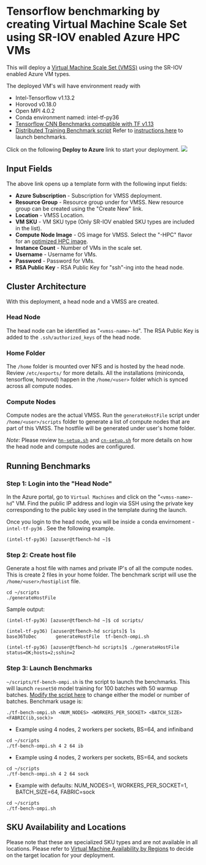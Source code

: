 # Tensorflow benchmarking by creating Virtual Machine Scale Set using SR-IOV enabled Azure HPC VMs

This will deploy a [Virtual Machine Scale Set (VMSS)](#https://docs.microsoft.com/azure/virtual-machine-scale-sets/overview) using the SR-IOV enabled Azure VM types.

The deployed VM's will have environment ready with
- Intel-Tensorflow v1.13.2
- Horovod v0.18.0
- Open MPI 4.0.2
- Conda environment named: intel-tf-py36
- [Tensorflow CNN Benchmarks compatible with TF v1.13](https://github.com/tensorflow/benchmarks/tree/cnn_tf_v1.13_compatible/scripts/tf_cnn_benchmarks)
- [Distributed Training Benchmark script](scripts/tf-bench-ompi.sh) Refer to [instructions here](#step-3-launch-benchmarks) to launch benchmarks.


Click on the following **Deploy to Azure** link to start your deployment.
<a href="https://portal.azure.com/#create/Microsoft.Template/uri/https%3A%2F%2Fraw.githubusercontent.com%2Fravi9%2Fazhpc-templates%2Ftf-bench-ompi%2Fcreate-vmss%2Fazuredeploy.json" target="_blank">
    <img src="http://azuredeploy.net/deploybutton.png" />
</a>

## Input Fields

The above link opens up a template form with the following input fields:

- **Azure Subscription** - Subscription for VMSS deployment.
- **Resource Group** - Resource group under for VMSS. New resource group can be created using the "Create New" link.
- **Location** - VMSS Location.
- **VM SKU** - VM SKU type (Only SR-IOV enabled SKU types are included in the list).
- **Compute Node Image** - OS image for VMSS. Select the "-HPC" flavor for an [optimized HPC image](https://techcommunity.microsoft.com/t5/Azure-Compute/CentOS-HPC-VM-Image-for-SR-IOV-enabled-Azure-HPC-VMs/ba-p/665557).
- **Instance Count** - Number of VMs in the scale set.
- **Username** - Username for VMs.
- **Password** - Password for VMs.
- **RSA Public Key** - RSA Public Key for "ssh"-ing into the head node.

## Cluster Architecture

With this deployment, a head node and a VMSS are created.

### Head Node

The head node can be identified as "`<vmss-name>-hd`". The RSA Public Key is added to the `.ssh/authorized_keys` of the head node.

### Home Folder

The `/home` folder is mounted over NFS and is hosted by the head node. Review `/etc/exports/` for more details.
All the installations (miniconda, tensorflow, horovod) happen in the `/home/<user>` folder which is synced across all compute nodes.

### Compute Nodes

Compute nodes are the actual VMSS. Run the `generateHostFile` script under `/home/<user>/scripts` folder to generate a list of compute nodes that are part of this VMSS. The hostfile will be generated under user's home folder.

*Note*: Please review [`hn-setup.sh`](hn-setup.sh) and [`cn-setup.sh`](cn-setup.sh) for more details on how the head node and compute nodes are configured.

## Running Benchmarks

### Step 1: Login into the "Head Node"
In the Azure portal, go to `Virtual Machines` and click on the "`<vmss-name>-hd`" VM. Find the public IP address and login via SSH using the private key corresponding to the public key used in the template during the launch.

Once you login to the head node, you will be inside a conda envirnoment - `intel-tf-py36` . See the following example.
```
(intel-tf-py36) [azuser@tfbench-hd ~]$
```

### Step 2: Create host file
 Generate a host file with names and private IP's of all the compute nodes. This is create 2 files in your home folder. The benchmark script will use the `/home/<user>/hostiplist` file.

```
cd ~/scripts
./generateHostFile
```
Sample output:
```
(intel-tf-py36) [azuser@tfbench-hd ~]$ cd scripts/

(intel-tf-py36) [azuser@tfbench-hd scripts]$ ls
base36ToDec       generateHostFile  tf-bench-ompi.sh

(intel-tf-py36) [azuser@tfbench-hd scripts]$ ./generateHostFile
status=OK;hosts=2;sshin=2
```

### Step 3: Launch Benchmarks
`~/scripts/tf-bench-ompi.sh` is the script to launch the benchmarks. This will launch `resnet50` model training for 100 batches with 50 warmup batches. [Modify the script here](scripts/tf-bench-ompi.sh#L23) to change either the model or number of batches. Benchmark usage is:
```
./tf-bench-ompi.sh <NUM_NODES> <WORKERS_PER_SOCKET> <BATCH_SIZE> <FABRIC(ib,sock)>
```
 - Example using 4 nodes, 2 workers per sockets, BS=64, and infiniband
```
cd ~/scripts
./tf-bench-ompi.sh 4 2 64 ib
```
- Example using 4 nodes, 2 workers per sockets, BS=64, and sockets
```
cd ~/scripts
./tf-bench-ompi.sh 4 2 64 sock
```

- Example with defaults: NUM_NODES=1, WORKERS_PER_SOCKET=1, BATCH_SIZE=64, FABRIC=sock
```
cd ~/scripts
./tf-bench-ompi.sh
```

##

## SKU Availability and Locations

Please note that these are specialized SKU types and are not available in all locations. Please refer to [Virtual Machine Availability by Regions](https://azure.microsoft.com/global-infrastructure/services/?products=virtual-machines) to decide on the target location for your deployment.

